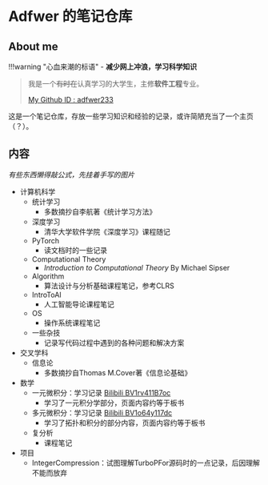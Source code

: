 <!-- # Welcome to MkDocs

For full documentation visit [mkdocs.org](https://www.mkdocs.org).

## Commands

* `mkdocs new [dir-name]` - Create a new project.
* `mkdocs serve` - Start the live-reloading docs server.
* `mkdocs build` - Build the documentation site.
* `mkdocs -h` - Print help message and exit.

## Project layout

    mkdocs.yml    # The configuration file.
    docs/
        index.md  # The documentation homepage.
        ...       # Other markdown pages, images and other files. -->

# Adfwer 的笔记仓库


## About me

!!!warning "心血来潮的标语"
    - **减少网上冲浪，学习科学知识** 


> 我是一个<del>有时在</del>认真学习的大学生，主修**软件工程**专业。
> 
> [My Github ID : adfwer233](https://github.com/adfwer233)

这是一个笔记仓库，存放一些学习知识和经验的记录，或许简陋充当了一个主页（？）。

## 内容

*有些东西懒得敲公式，先挂着手写的图片*

- 计算机科学
	- 统计学习
    	- 多数摘抄自李航著《统计学习方法》
  	- 深度学习
    	- 清华大学软件学院《深度学习》课程随记
	- PyTorch
    	- 读文档时的一些记录
	- Computational Theory
    	- *Introduction to Computational Theory* By Michael Sipser
  	- Algorithm
    	- 算法设计与分析基础课程笔记，参考CLRS
  	- IntroToAI
    	- 人工智能导论课程笔记
  	- OS    
    	- 操作系统课程笔记 
	- 一些杂技
    	- 记录写代码过程中遇到的各种问题和解决方案
- 交叉学科
    - 信息论
        - 多数摘抄自Thomas M.Cover著《信息论基础》
- 数学
    - 一元微积分：学习记录 [Bilibili BV1rv411B7oc](https://www.bilibili.com/video/BV1rv411B7oc?)
        - 学习了一元积分学部分，页面内容约等于板书
    - 多元微积分：学习记录 [Bilibili BV1o64y117dc](https://www.bilibili.com/video/BV1o64y117dc?)
        - 学习了拓扑和积分的部分内容，页面内容约等于板书
    - 复分析
        - 课程笔记
- 项目
    - IntegerCompression：试图理解TurboPFor源码时的一点记录，后因理解不能而放弃

